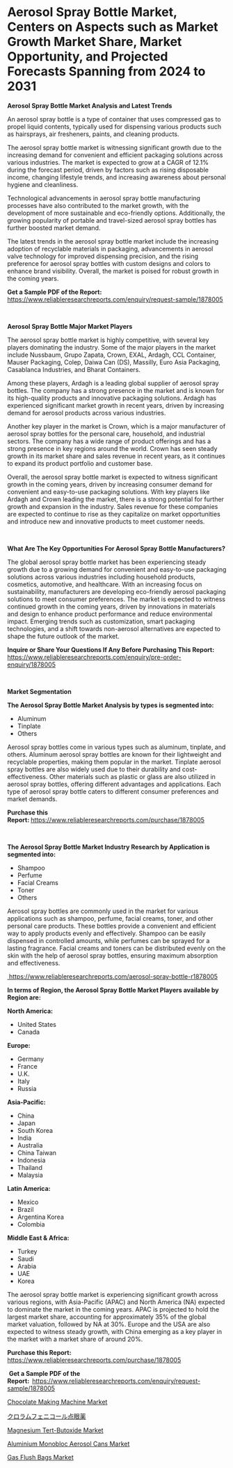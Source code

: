 <p><h1>Aerosol Spray Bottle Market, Centers on Aspects such as Market Growth Market Share, Market Opportunity, and Projected Forecasts Spanning from 2024 to 2031</h1></p><p><strong>Aerosol Spray Bottle Market Analysis and Latest Trends</strong></p>
<p><p>An aerosol spray bottle is a type of container that uses compressed gas to propel liquid contents, typically used for dispensing various products such as hairsprays, air fresheners, paints, and cleaning products.</p><p>The aerosol spray bottle market is witnessing significant growth due to the increasing demand for convenient and efficient packaging solutions across various industries. The market is expected to grow at a CAGR of 12.1% during the forecast period, driven by factors such as rising disposable income, changing lifestyle trends, and increasing awareness about personal hygiene and cleanliness.</p><p>Technological advancements in aerosol spray bottle manufacturing processes have also contributed to the market growth, with the development of more sustainable and eco-friendly options. Additionally, the growing popularity of portable and travel-sized aerosol spray bottles has further boosted market demand.</p><p>The latest trends in the aerosol spray bottle market include the increasing adoption of recyclable materials in packaging, advancements in aerosol valve technology for improved dispensing precision, and the rising preference for aerosol spray bottles with custom designs and colors to enhance brand visibility. Overall, the market is poised for robust growth in the coming years.</p></p>
<p><strong>Get a Sample PDF of the Report:&nbsp;</strong> <a href="https://www.reliableresearchreports.com/enquiry/request-sample/1878005">https://www.reliableresearchreports.com/enquiry/request-sample/1878005</a></p>
<p>&nbsp;</p>
<p><strong>Aerosol Spray Bottle Major Market Players</strong></p>
<p><p>The aerosol spray bottle market is highly competitive, with several key players dominating the industry. Some of the major players in the market include Nussbaum, Grupo Zapata, Crown, EXAL, Ardagh, CCL Container, Mauser Packaging, Colep, Daiwa Can (DS), Massilly, Euro Asia Packaging, Casablanca Industries, and Bharat Containers.</p><p>Among these players, Ardagh is a leading global supplier of aerosol spray bottles. The company has a strong presence in the market and is known for its high-quality products and innovative packaging solutions. Ardagh has experienced significant market growth in recent years, driven by increasing demand for aerosol products across various industries.</p><p>Another key player in the market is Crown, which is a major manufacturer of aerosol spray bottles for the personal care, household, and industrial sectors. The company has a wide range of product offerings and has a strong presence in key regions around the world. Crown has seen steady growth in its market share and sales revenue in recent years, as it continues to expand its product portfolio and customer base.</p><p>Overall, the aerosol spray bottle market is expected to witness significant growth in the coming years, driven by increasing consumer demand for convenient and easy-to-use packaging solutions. With key players like Ardagh and Crown leading the market, there is a strong potential for further growth and expansion in the industry. Sales revenue for these companies are expected to continue to rise as they capitalize on market opportunities and introduce new and innovative products to meet customer needs.</p></p>
<p>&nbsp;</p>
<p><strong>What Are The Key Opportunities For Aerosol Spray Bottle Manufacturers?</strong></p>
<p><p>The global aerosol spray bottle market has been experiencing steady growth due to a growing demand for convenient and easy-to-use packaging solutions across various industries including household products, cosmetics, automotive, and healthcare. With an increasing focus on sustainability, manufacturers are developing eco-friendly aerosol packaging solutions to meet consumer preferences. The market is expected to witness continued growth in the coming years, driven by innovations in materials and design to enhance product performance and reduce environmental impact. Emerging trends such as customization, smart packaging technologies, and a shift towards non-aerosol alternatives are expected to shape the future outlook of the market.</p></p>
<p><strong>Inquire or Share Your Questions If Any Before Purchasing This Report:</strong> <a href="https://www.reliableresearchreports.com/enquiry/pre-order-enquiry/1878005">https://www.reliableresearchreports.com/enquiry/pre-order-enquiry/1878005</a></p>
<p>&nbsp;</p>
<p><strong>Market Segmentation</strong></p>
<p><strong>The Aerosol Spray Bottle Market Analysis by types is segmented into:</strong></p>
<p><ul><li>Aluminum</li><li>Tinplate</li><li>Others</li></ul></p>
<p><p>Aerosol spray bottles come in various types such as aluminum, tinplate, and others. Aluminum aerosol spray bottles are known for their lightweight and recyclable properties, making them popular in the market. Tinplate aerosol spray bottles are also widely used due to their durability and cost-effectiveness. Other materials such as plastic or glass are also utilized in aerosol spray bottles, offering different advantages and applications. Each type of aerosol spray bottle caters to different consumer preferences and market demands.</p></p>
<p><strong>Purchase this Report:&nbsp;</strong><a href="https://www.reliableresearchreports.com/purchase/1878005">https://www.reliableresearchreports.com/purchase/1878005</a></p>
<p>&nbsp;</p>
<p><strong>The Aerosol Spray Bottle Market Industry Research by Application is segmented into:</strong></p>
<p><ul><li>Shampoo</li><li>Perfume</li><li>Facial Creams</li><li>Toner</li><li>Others</li></ul></p>
<p><p>Aerosol spray bottles are commonly used in the market for various applications such as shampoo, perfume, facial creams, toner, and other personal care products. These bottles provide a convenient and efficient way to apply products evenly and effectively. Shampoo can be easily dispensed in controlled amounts, while perfumes can be sprayed for a lasting fragrance. Facial creams and toners can be distributed evenly on the skin with the help of aerosol spray bottles, ensuring maximum absorption and effectiveness.</p></p>
<p><a href="https://www.reliableresearchreports.com/aerosol-spray-bottle-r1878005">&nbsp;https://www.reliableresearchreports.com/aerosol-spray-bottle-r1878005</a></p>
<p><strong>In terms of Region, the Aerosol Spray Bottle Market Players available by Region are:</strong></p>
<p>
    <p> <strong> North America: </strong>
        <ul>
            <li>United States</li>
            <li>Canada</li>
        </ul>
        </p> 
    <p> <strong> Europe: </strong>
        <ul>
            <li>Germany</li>
            <li>France</li>
            <li>U.K.</li>
            <li>Italy</li>
            <li>Russia</li>
        </ul>
        </p> 
    <p> <strong> Asia-Pacific: </strong>
        <ul>
            <li>China</li>
            <li>Japan</li>
            <li>South Korea</li>
            <li>India</li>
            <li>Australia</li>
            <li>China Taiwan</li>
            <li>Indonesia</li>
            <li>Thailand</li>
            <li>Malaysia</li>
        </ul>
        </p> 
    <p> <strong> Latin America: </strong>
        <ul>
            <li>Mexico</li>
            <li>Brazil</li>
            <li>Argentina Korea</li>
            <li>Colombia</li>
        </ul>
        </p> 
    <p> <strong> Middle East & Africa: </strong>
        <ul>
            <li>Turkey</li>
            <li>Saudi</li>
            <li>Arabia</li>
            <li>UAE</li>
            <li>Korea</li>
        </ul>
    </p>
    </p>
<p><p>The aerosol spray bottle market is experiencing significant growth across various regions, with Asia-Pacific (APAC) and North America (NA) expected to dominate the market in the coming years. APAC is projected to hold the largest market share, accounting for approximately 35% of the global market valuation, followed by NA at 30%. Europe and the USA are also expected to witness steady growth, with China emerging as a key player in the market with a market share of around 20%.</p></p>
<p><strong>Purchase this Report: </strong><a href="https://www.reliableresearchreports.com/purchase/1878005">https://www.reliableresearchreports.com/purchase/1878005</a></p>
<p>&nbsp;<strong>Get a Sample PDF of the Report:&nbsp;&nbsp;</strong><a href="https://www.reliableresearchreports.com/enquiry/request-sample/1878005">https://www.reliableresearchreports.com/enquiry/request-sample/1878005</a></p>
<p><strong></strong></p>
<p><p><a href="https://www.linkedin.com/pulse/chocolate-making-machine-market-size-trends-complete-industry-dlakf">Chocolate Making Machine Market</a></p><p><a href="https://github.com/JacksonWiza1924/Market-Research-Report-List-1/blob/main/195687257661.md">クロラムフェニコール点眼薬</a></p><p><a href="https://issuu.com/reportprime-2/docs/magnesium-tert-butoxide-market-size-2030.pptx">Magnesium Tert-Butoxide Market</a></p><p><a href="https://github.com/Sherrillcrooksxa8i18ucf2m/Market-Research-Report-List-2/blob/main/aluminium-monobloc-aerosol-cans-market.md">Aluminium Monobloc Aerosol Cans Market</a></p><p><a href="https://github.com/derrinmiltonellis35gcl/Market-Research-Report-List-2/blob/main/gas-flush-bags-market.md">Gas Flush Bags Market</a></p></p>